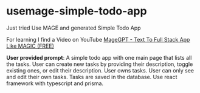 # usemage-simple-todo-app
Just tried Use MAGE and generated Simple Todo App

For learning I find a Video on YouTube
[MageGPT - Text To Full Stack App Like MAGIC (FREE)](https://www.youtube.com/watch?v=KQrGu8cnwvA)

**User provided prompt**: A simple todo app with one main page that lists all the tasks. User can create new tasks by providing their description, toggle existing ones, or edit their description. User owns tasks. User can only see and edit their own tasks. Tasks are saved in the database. Use react framework with typescript and prisma.
